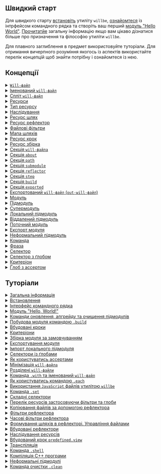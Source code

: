 ## Швидкий старт

Для швидкого старту [встановіть](<./tutorial/Instalation.md>) утиліту `willbe`, [ознайомтеся](<./tutorial/CLI.md>) із інтрфейсом командного рядка та створіть ваш перший [модуль "Hello World"](<./tutorial/HelloWorld.md>). [Прочитатйе](<./tutorial/Abstract.md>) загальну інформацію якщо вам цікаво дізнатися більше про призначення та філософію утиліти `willbe`.

Для плавного заглиблення в предмет використовуйте туторіали. Для отримання вичерпного розуміння якогось із аспектів використайте перелік концепцій щоб знайти потрібну і ознайомтеся із нею.

## Концепції

<details><summary><a href="./concept/WillFile.md">
      <code>Will-файл</code>
  </a></summary>
  Конфігураційний файл для опису та збірки модуля. Кожен формальний модуль має такий файл.
</details>
<details><summary><a href="./concept/WillFileNamedAndSplit.md#Іменований-will-файл">
      Іменований <code>will-файл</code>
  </a></summary>
  Вид <code>will-файла</code>, що має не стандартне ім'я файлу. Дозволяє мати більше одного модуля із різними іменами файлів в одній директорії.
</details>
<details><summary><a href="./concept/WillFileNamedAndSplit.md#Спліт-will-файл">
      Спліт <code>will-файл</code>
  </a></summary>
  Розділення <code>will-файла</code> на два файла - для імпорту та експорту модуля. Дозволяє розробнику розділити дані для побудови модуля і дані для використання цього модуля іншими модулями.
</details>
<details><summary><a href="./concept/Structure.md#Ресурси">
      Ресурси
  </a></summary>
  Структурна і функціональна одиниця <code>will-файла</code>. Ресурси одного типу зібрані в одній секції.
</details>
<details><summary><a href="./concept/Structure.md#Тип-ресурсу">
      Тип ресурсу
  </a></summary>
  Функціональність пов'язана із групою ресурсів, обмежена призначенням. Приклад того які бувать типи ресурів: шлях, підмодуль, крок, збірка. Кожен тип ресурів має власне призначення і обробляється утилітою по-різному.
</details>
<details><summary><a href="./concept/Inheritance.md">
      Наслідування
  </a></summary>
  Принцип опису модуля, згідно якого ресурс <code>will-файла</code> здатний використовувати (наслідувати) значення полів інших ресурсів того ж типу.
</details>
<details><summary><a href="./concept/ResourcePath.md#Ресурс-шлях">
      Ресурс шлях
  </a></summary>
  Ресурс для визначення файлової структури модуля, що містить файлові шлях до файлів. Шляхи розміщаються в секції <code>path</code>.
</details>
<details><summary><a href="./concept/ResourceReflector.md#Ресурс-рефлектор">
      Ресурс рефлектор
  </a></summary>
  Ресурс секції <code>reflector</code>, спосіб опису множини файлів для виконання якоїсь операції над ними.
</details>
<details><summary><a href="./concept/ReflectorFileFilter.md">
      Файлові фільтри
  </a></summary>
  Спосіб опису умов відбору необхідних для виконання деякої операції файлів. Рефлектор містить два фільтра файлів: <code>src</code> та <code>dst</code>.
</details>
<details><summary><a href="./concept/ResourceReflector.md#Мапа-шляхів">
      Мапа шляхів
  </a></summary>
  Поле рефлектора та спосіб опису множини файлів, котрий дозволяє включити в неї безліч файлів і виключити із неї не потрібні файли за допомогою умов виключення та глобів. рефлектора.
</details>
<details><summary><a href="./concept/ResourceStep.md#Ресурс крок">
      Ресурс крок
  </a></summary>
  Ресурс секції <code>step</code>, який представляє собою інструкцію для виконання утилітою при побудові модуля.
</details>
<details><summary><a href="./concept/ResourceBuild.md#Ресурс-збірка">
      Ресурс збірка
  </a></summary>
  Послідовність і умови виконання процедур побудови модуля.
</details>
<details><summary><a href="./concept/Structure.md#Секція-will-файла">
      Секція <code>will-файла</code>
  </a></summary>
  Вища структурна одиниця <code>will-файла</code>, яка складається з ресурсів одного типу або полів, що описують даний модуль.
</details>
<details><summary><a href="./concept/SectionAbout.md">
      Секція <code>about</code>
  </a></summary>
  Секція містить описову інформація про модуль.
</details>
<details><summary><a href="./concept/ResourcePath.md#Секція-path">
      Секція <code>path</code>
  </a></summary>
  Секція містить перелік шляхів модуля для швидкого орієнтування в його файловій структурі.
</details>
<details><summary><a href="./concept/SectionSubmodule.md">
      Секція <code>submodule</code>
  </a></summary>
  Секція містить інформацію про підмодулі.
</details>
<details><summary><a href="./concept/ResourceReflector.md#Секція-reflector">
      Секція <code>reflector</code>
  </a></summary>
  Секція містить рефлектори - ресурси для виконання операцій над групами файлів.
</details>
<details><summary><a href="./concept/ResourceStep.md#Секція-step">
      Секція <code>step</code>
  </a></summary>
  Секція містить кроки, які можуть бути застосовані збіркою для побудови модуля.
</details>
<details><summary><a href="./concept/ResourceBuild.md#Секція-build">
      Секція <code>build</code>
  </a></summary>
  Ресурси секції (збірки) описують послідовність і умови виконання процедур створення модуля.
</details>
<details><summary><a href="./concept/SectionExported.md">
      Секція <code>exported</code>
  </a></summary>
  Секція <code>out-will-файла</code>, програмно генерується при експортуванні модуля, містить перелік всіх експортованих файлів та використовується при імпортуванні даного модуля іншим.
</details>
<details><summary><a href="./concept/Export.md#експортований-will-файл-out-will-файл">
      Експортований <code>will-файл</code> (<code>out-will-файл</code>)
  </a></summary>
  <code>Out-will-файл</code> - різновид <code>will-файла</code> згенерованого утилітою при експортуванні модуля. Інші модулі можуть використати даний модуль імортувавши його <code>out-will-файл</code>.
</details>
<details><summary><a href="./concept/Module.md#Модуль">
      Модуль
  </a></summary>
  Модулем називається сукупність файлів, які описані в <code>will-файлi</code>.
</details>
<details><summary><a href="./concept/Module.md#Підмодуль">
      Підмодуль
  </a></summary>
  Окремий модуль з власним конфігураційним <code>will-файлом</code>, який використовується іншим модулем (супермодулем).
</details>
<details><summary><a href="./concept/Module.md#Супермодуль">
      Супермодуль
  </a></summary>
  Модуль, який включає в себе інші модулі (підмодулі).
</details>
<details><summary><a href="./concept/SubmodulesLocalAndRemote.md#Локальний-підмодуль">
      Локальний підмодуль
  </a></summary>
  Підмодуль, який розташовується на машині користувача.
</details>
<details><summary><a href="./concept/SubmodulesLocalAndRemote.md#Віддалений-підмодуль">
      Віддалений підмодуль
  </a></summary>
  Модуль, який знаходиться на віддаленому сервері, для використання завантажується на локальну машину.
</details>
<details><summary><a href="./concept/ModuleCurrent.md">
      Поточний модуль
  </a></summary>
  Модуль відносно якого виконуються операції. За замовчуванням цей модуль завантажується із файла <code>.will.yml</code> поточної директорії.
</details>
<details><summary><a href="./concept/Export.md#Експорт-модуля">
      Експорт модуля
  </a></summary>
  Особливий вид збірки необхідний для використання даного модуля іншими розробниками та модулями. Результатом експортування модуля є аретфакти, зокерма <code>out-will-file</code>.
</details>
<details><summary><a href="./concept/SubmoduleInformal.md">
      Неформальний підмодуль
  </a></summary>
  Група файлів, що не розповсюджується із <code>will-файлом</code>. Для такого підмодуля можливо створити <code>will-файл</code> та експортувати його самостійно.
</details>
<details><summary><a href="./concept/Command.md#Команда">
      Команда
  </a></summary>
  Рядок що містить фразу для позначення наміру розробника і дії, котрі будуть виконані утилітою по її введенні. Вводиться в інтерфейс командного рядка розробником.
</details>
<details><summary><a href="./concept/Command.md#Фраза">
      Фраза
  </a></summary>
  Слово або декілька слів, відокремлених крапкою, позначає команду, яку має виконати утиліта.
</details>
<details><summary><a href="./concept/Selectors.md#Селектор">
      Селектор
  </a></summary>
  Рядок-посилання на ресурс або декілька ресурсів модуля.
</details>
<details><summary><a href="./concept/Selectors.md#Селектор-з-ґлобом">
      Селектор з ґлобом
  </a></summary>
  Селектор, який для вибору ресурсу використовує пошукові шаблони - ґлоби.
</details>
<details><summary><a href="./concept/Criterions.md">
      Критеріон
  </a></summary>
  Елемент порівняння для відбору ресурсів.
</details>
<details><summary><a href="./concept/Asserts.md">
      Ґлоб з ассертом  
  </a></summary>
  Обмеження кількості ресурсів, що мають бути знайдені селектором з ґлобом.
</details>

## Туторіали

<details><summary><a href="./tutorial/Abstract.md">
      Загальна інформація
  </a></summary>
  Загальна інформація. Чим утиліта <code>willbe</code> є і чим вона не являється.
</details>
<details><summary><a href="./tutorial/Installation.md">
      Встановлення
  </a></summary>
  Процедура встановлення утиліти <code>willbe</code>.
</details>
<details><summary><a href="./tutorial/CLI.md">
      Інтерфейс командного рядка
  </a></summary>
  Як користуватися інтерфейсом командного рядка утиліти <code>willbe</code>. Застосування команд <code>.help</code> та <code>.list</code>.
</details>
<details><summary><a href="./tutorial/HelloWorld.md">
      Модуль "Hello, World!" 
  </a></summary>
  Створення модуля "Hello, World!". Завантаження віддаленого підмодуля.
</details>
<details><summary><a href="./tutorial/CommandsSubmodules.md">
      Команди оновлення, апгрейду та очищення підмодулів
  </a></summary>
  Команди оновлення підмодулів, апгрейду підмодулів автоматизовним перезаписом <code>will-файла</code> та очищення модуля.
</details>
<details><summary><a href="./tutorial/Build.md">
      Побудова модуля командою <code>.build</code> 
  </a></summary>
  Запуск окремих збірок модуля для його побудови.
</details>
<details><summary><a href="./tutorial/StepsPredefined.md">
      Вбудовані кроки
  </a></summary>
  Як користуватись вбудованими кроками для роботи з віддаленими підмодулями.
</details>
<details><summary><a href="./tutorial/Criterions.md">
      Критеріони
  </a></summary>
  Як використовувати критеріони для відбору ресурсів.
</details>
<details><summary><a href="./tutorial/CriterionDefault.md">
      Збірка модуля за замовчуванням
  </a></summary>
  Як побудувати збірку, що запускається без явного указання аргумента команди <code>.build</code>.
</details>
<details><summary><a href="./tutorial/ModuleExport.md">
      Експортування модуля
  </a></summary>
  Експортування модуля для перевикористання його іншим розробником або модулем.
</details>
<details><summary><a href="./tutorial/SubmodulesLocal.md">
      Імпорт локального підмодуля
  </a></summary>
  Використання локального підмодуля із іншого модуля (супермодуля).
</details>
<details><summary><a href="./tutorial/SelectorsWithGlob.md">
      Селектори із ґлобами
  </a></summary>
  Як користуватись селекторами з ґлобами.
</details>
<details><summary><a href="./tutorial/AssertsUsing.md">
      Як користуватись ассертами
  </a></summary>
  Як ассерти допомогають зменшити кількість помилок при розробці.
</details>
<details><summary><a href="./tutorial/WillFileMinimization.md">
      Мінімізація <code>will-файла</code>
  </a></summary>
  Як мінімізувати <code>will-файл</code> за допомогою розгортання критеріонами із множинними значеннями.
</details>
<details><summary><a href="./tutorial/WillFileSplit.md">
      Розділені <code>will-файли</code>
  </a></summary>
  Як створити та використовувати модуль із розділеними <code>will-файлами</code>.
</details>
<details><summary><a href="./tutorial/WillFileNamed.md">
      Команда <code>.with</code> та іменований <code>will-файл</code>
  </a></summary>
  Як використовувати команду <code>.with</code>? Що таке іменований <code>will-файл</code>?
</details>
<details><summary><a href="./tutorial/CommandEach.md">
      Як користуватись командою <code>.each</code>
  </a></summary>
  Команда <code>.each</code> для виконання одної дії для багатьох модулів чи підмодулів.
</details>
<details><summary><a href="./tutorial/StepJS.md">
      Використання <code>JavaScript</code> файлів утилітою <code>willbe</code>
  </a></summary>
  Як використовувати <code>JavaScript</code> файли в утиліті <code>willbe</code> для виконання складних сценаріїв побудови.
</details>
<details><summary><a href="./tutorial/CommandSet.md">Команда <code>.set</code></a></summary>
  Як користуватись командою <code>.set</code> для зміни станів утиліти, наприклад, для зміни рівня вербальності.
</details>
<details><summary><a href="./tutorial/SelectorComposite.md">
      Складні селектори
  </a></summary>
  Використання складних селекторів для відбору ресурсів із підмодулів.
</details>
<details><summary><a href="./tutorial/CommandsListSearch.md">
      Перелік ресурсів застосовуючи фільтри та глоби
  </a></summary>
  Як побудувати запит до утиліти та отримати перелік ресурсів застосовуючи фільтри та глоби.
</details>
<details><summary><a href="./tutorial/ReflectorUsing.md">
      Копіювання файлів за допомогою рефлектора
  </a></summary>
  Копіювання файлів за допомогою рефлектора, поле <code>recursive</code> рефлектора.
</details>
<details><summary><a href="./tutorial/ReflectorFilters.md">
      Фільтри рефлектора
  </a></summary>
  Використання фільтрів рефлектора для відбору файлів для копіювання.
</details>
<details><summary><a href="./tutorial/ReflectorTimeFilters.md">
      Часові фільтри рефлектора
  </a></summary>
  Як користуватись фільтрами відбору файлів по часу.
</details>
<details><summary><a href="./tutorial/ReflectorFSControl.md">
      Формування шляхів в рефлекторі. Управління файлами
  </a></summary>
  Як формуються шляхи рефлекторів та як управляти доступом до файлів і директорій в рефлекторі.
</details>
<details><summary><a href="./tutorial/ReflectorsPredefined.md">
      Вбудовані рефлектори
  </a></summary>
  Використання вбудованих рефлекторів для розбиття на версію для відлагодження і для релізу. Побудова мультизбірок.
</details>
<details><summary><a href="./tutorial/ResourceInheritance.md">
      Наслідування ресурсів
  </a></summary>
  Як користуватись наслідуванням ресурсів для перевикористання даних.
</details>
<details><summary><a href="./tutorial/StepView.md">
      Вбудований крок <code>predefined.view</code>
  </a></summary>
  Використання вбудованого кроку <code>predefined.view</code> для перегляду файлів.
</details>
<details><summary><a href="./tutorial/StepTranspile.md">
      Транспіляція
  </a></summary>
  Використання вбудованого кроку <code>predefined.transpile</code> для транспіляції <code>JavaScript</code> файлів або їх конкатенації.
</details>
<details><summary><a href="./tutorial/CommandShell.md">
      Команда <code>.shell</code>
  </a></summary>
  Команда для виклику зовнішніх програм утилітою <code>willbe</code> для вибраних модулів чи підмодулів.
</details>
<details><summary><a href="./tutorial/WillbeAsMake.md">
      Компіляція С++ програми
  </a></summary>
  Використання утиліти <code>willbe</code> для компіляції С++ програми.
</details>
<details><summary><a href="./tutorial/SubmoduleInformal.md">
      Неформальні підмодулі
  </a></summary>
  Імпортування неформальних підмодулів.
</details>
<details><summary><a href="./tutorial/CommandClean.md">
      Команда очистки <code>.clean</code>
  </a></summary>
  Використання команди <code>.clean</code> для очистки згенерованих та тимчасових файлів.
</details>
